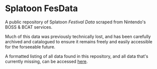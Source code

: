 # Splatoon FesData
A public repository of Splatoon *Festival Data* scraped from Nintendo's BOSS & BCAT services.

Much of this data was previously technically lost, and has been carefully archived and catalogued to ensure it remains freely and easily accessible for the forseeable future.

A formatted listing of all data found in this repository, and all data that's currently missing, can be accessed [here](https://docs.google.com/spreadsheets/d/1v1FJh1PXtyfW3L1eYS3CbMq23kC1CqFAXjlQ8xXinO0/edit?usp=sharing).
